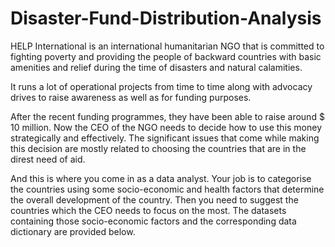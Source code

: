 # Disaster-Fund-Distribution-Analysis
HELP International is an international humanitarian NGO that is committed to fighting poverty and providing the people of backward countries with basic amenities and relief during the time of disasters and natural calamities.  

It runs a lot of operational projects from time to time along with advocacy drives to raise awareness as well as for funding purposes.

After the recent funding programmes, they have been able to raise around $ 10 million. Now the CEO of the NGO needs to decide how to use this money strategically and effectively. The significant issues that come while making this decision are mostly related to choosing the countries that are in the direst need of aid.  

And this is where you come in as a data analyst. Your job is to categorise the countries using some socio-economic and health factors that determine the overall development of the country. Then you need to suggest the countries which the CEO needs to focus on the most. The datasets containing those socio-economic factors and the corresponding data dictionary are provided below.
